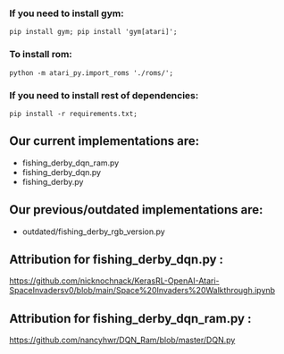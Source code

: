 ### If you need to install gym:
```pip install gym; pip install 'gym[atari]';```

### To install rom:
```python -m atari_py.import_roms './roms/';```

### If you need to install rest of dependencies:
```pip install -r requirements.txt;```

## Our current implementations are:
- fishing_derby_dqn_ram.py
- fishing_derby_dqn.py
- fishing_derby.py

## Our previous/outdated implementations are:
- outdated/fishing_derby_rgb_version.py

## Attribution for fishing_derby_dqn.py : 
https://github.com/nicknochnack/KerasRL-OpenAI-Atari-SpaceInvadersv0/blob/main/Space%20Invaders%20Walkthrough.ipynb


## Attribution for fishing_derby_dqn_ram.py :
https://github.com/nancyhwr/DQN_Ram/blob/master/DQN.py
